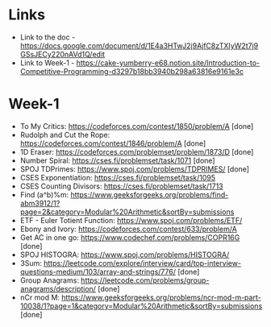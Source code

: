 # Links
- Link to the doc - https://docs.google.com/document/d/1E4a3HTwJ2j9AjfC8zTXIyW2t7j9GSsJECy220nAVd1Q/edit
- Link to Week-1 - https://cake-yumberry-e68.notion.site/Introduction-to-Competitive-Programming-d3297b18bb3940b298a63816e9161e3c
# Week-1
- To My Critics: https://codeforces.com/contest/1850/problem/A  [done]
- Rudolph and Cut the Rope: https://codeforces.com/contest/1846/problem/A  [done]
- 1D Eraser: https://codeforces.com/problemset/problem/1873/D  [done]
- Number Spiral: https://cses.fi/problemset/task/1071  [done]
- SPOJ TDPrimes: https://www.spoj.com/problems/TDPRIMES/ [done]
- CSES Exponentiation: https://cses.fi/problemset/task/1095
- CSES Counting Divisors: https://cses.fi/problemset/task/1713
- Find (a^b)%m: https://www.geeksforgeeks.org/problems/find-abm3912/1?page=2&category=Modular%20Arithmetic&sortBy=submissions
- ETF - Euler Totient Function: https://www.spoj.com/problems/ETF/
- Ebony and Ivory: https://codeforces.com/contest/633/problem/A
- Get AC in one go: https://www.codechef.com/problems/COPR16G  [done]
- SPOJ HISTOGRA: https://www.spoj.com/problems/HISTOGRA/
- 3Sum: https://leetcode.com/explore/interview/card/top-interview-questions-medium/103/array-and-strings/776/  [done]
- Group Anagrams: https://leetcode.com/problems/group-anagrams/description/  [done]
- nCr mod M: https://www.geeksforgeeks.org/problems/ncr-mod-m-part-10038/1?page=1&category=Modular%20Arithmetic&sortBy=submissions [done]
